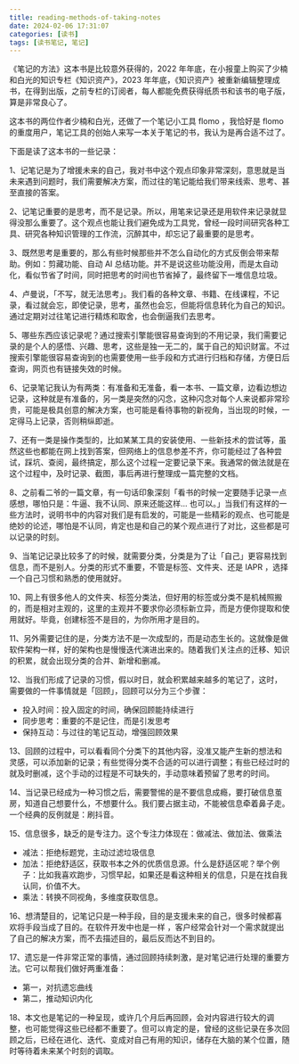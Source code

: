 ```yaml
---
title: reading-methods-of-taking-notes
date: 2024-02-06 17:31:07
categories: [读书]
tags: [读书笔记, 笔记]
---
```


《笔记的方法》这本书是比较意外获得的，2022 年年底，在小报童上购买了少楠和白光的知识专栏《知识资产》，2023 年年底，《知识资产》被重新编辑整理成书，在得到出版，之前专栏的订阅者，每人都能免费获得纸质书和该书的电子版，算是非常良心了。
<!--more-->
这本书的两位作者少楠和白光，还做了一个笔记小工具 flomo ，我恰好是 flomo 的重度用户，笔记工具的创始人来写一本关于笔记的书，我认为是再合适不过了。

下面是读了这本书的一些记录：

1、记笔记是为了增援未来的自己，我对书中这个观点印象非常深刻，意思就是当未来遇到问题时，我们需要解决方案，而过往的笔记能给我们带来线索、思考、甚至直接的答案。

2、记笔记重要的是思考，而不是记录。所以，用笔来记录还是用软件来记录就显得没那么重要了。这个观点也能让我们避免成为工具党，曾经一段时间研究各种工具、研究各种知识管理的工作流，沉醉其中，却忘记了最重要的是思考。

3、既然思考是重要的，那么有些时候那些并不怎么自动化的方式反倒会带来帮助。例如：剪藏功能、自动 AI 总结功能。并不是说这些功能没用，而是太自动化，看似节省了时间，同时把思考的时间也节省掉了，最终留下一堆信息垃圾。

4、卢曼说，「不写，就无法思考」。我们看的各种文章、书籍、在线课程，不记录，看过就会忘，即使记录，思考，虽然也会忘，但能将信息转化为自己的知识。通过定期对过往笔记进行精炼和取舍，也会倒逼我们去思考。

5、哪些东西应该记录呢？通过搜索引擎能很容易查询到的不用记录，我们需要记录的是个人的感悟、兴趣、思考，这些是独一无二的，属于自己的知识财富。不过搜索引擎能很容易查询到的也需要使用一些手段和方式进行归档和存储，方便日后查询，网页也有链接失效的时候。

6、记录笔记我认为有两类：有准备和无准备，看一本书、一篇文章，边看边想边记录，这种就是有准备的，另一类是突然的闪念，这种闪念对每个人来说都非常珍贵，可能是极具创意的解决方案，也可能是看待事物的新视角，当出现的时候，一定得马上记录，否则稍纵即逝。

7、还有一类是操作类型的，比如某某工具的安装使用、一些新技术的尝试等，虽然这些也都能在网上找到答案，但网络上的信息参差不齐，你可能经过了各种尝试，踩坑、查阅，最终搞定，那么这个过程一定要记录下来。我通常的做法就是在这个过程中，及时记录、截图，事后再进行整理成一篇完整的文档。

8、之前看二爷的一篇文章，有一句话印象深刻「看书的时候一定要随手记录一点感想，哪怕只是：牛逼、我不认同、原来还能这样... 也可以。」当我们有这样的一些方法时，说明书中的内容对我们是有启发的，可能是一些精彩的观点、也可能是绝妙的论述，哪怕是不认同，肯定也是和自己的某个观点进行了对比，这些都是可以记录的时刻。

9、当笔记记录比较多了的时候，就需要分类，分类是为了让「自己」更容易找到信息，而不是别人。分类的形式不重要，不管是标签、文件夹、还是 IAPR ，选择一个自己习惯和熟悉的使用就好。

10、网上有很多他人的文件夹、标签分类法，但好用的标签或分类不是机械照搬的，而是相对主观的，这里的主观并不要求你必须标新立异，而是方便你提取和使用就好。毕竟，创建标签不是目的，为你所用才是目的。

11、另外需要记住的是，分类方法不是一次成型的，而是动态生长的。这就像是做软件架构一样，好的架构也是慢慢迭代演进出来的。随着我们关注点的迁移、知识的积累，就会出现分类的合并、新增和删减。

12、当我们形成了记录的习惯，假以时日，就会积累越来越多的笔记了，这时，需要做的一件事情就是「回顾」，回顾可以分为三个步骤：

* 投入时间：投入固定的时间，确保回顾能持续进行
* 同步思考：重要的不是记住，而是引发思考
* 保持互动：与过往的笔记互动，增强回顾效果

13、回顾的过程中，可以看看同个分类下的其他内容，没准又能产生新的想法和灵感，可以添加新的记录；有些觉得分类不合适的可以进行调整；有些已经过时的就及时删减，这个手动的过程是不可缺失的，手动意味着预留了思考的时间。

14、当记录已经成为一种习惯之后，需要警惕的是不要信息成瘾，要打破信息茧房，知道自己想要什么，不想要什么。我们要占据主动，不能被信息牵着鼻子走。一个经典的反例就是：刷抖音。

15、信息很多，缺乏的是专注力。这个专注力体现在：做减法、做加法、做乘法

* 减法：拒绝标题党，主动过滤垃圾信息
* 加法：拒绝舒适区，获取书本之外的优质信息源。什么是舒适区呢？举个例子：比如我喜欢跑步，习惯早起，如果还是看这种相关的信息，只是在找自我认同，价值不大。
* 乘法：转换不同视角，多维度获取信息。

16、想清楚目的，记笔记只是一种手段，目的是支援未来的自己，很多时候都喜欢将手段当成了目的。在软件开发中也是一样 ，客户经常会针对一个需求就提出了自己的解决方案，而不去描述目的，最后反而达不到目的。

17、遗忘是一件非常正常的事情，通过回顾持续刺激，是对笔记进行处理的重要方法。它可以帮我们做好两重准备：

* 第一，对抗遗忘曲线
* 第二，推动知识内化

18、本文也是笔记的一种呈现，或许几个月后再回顾，会对内容进行较大的调整，也可能觉得这些已经都不重要了。但可以肯定的是，曾经的这些记录在多次回顾之后，已经在进化、迭代、变成对自己有用的知识，储存在大脑的某个位置，随时等待着未来某个时刻的调取。

